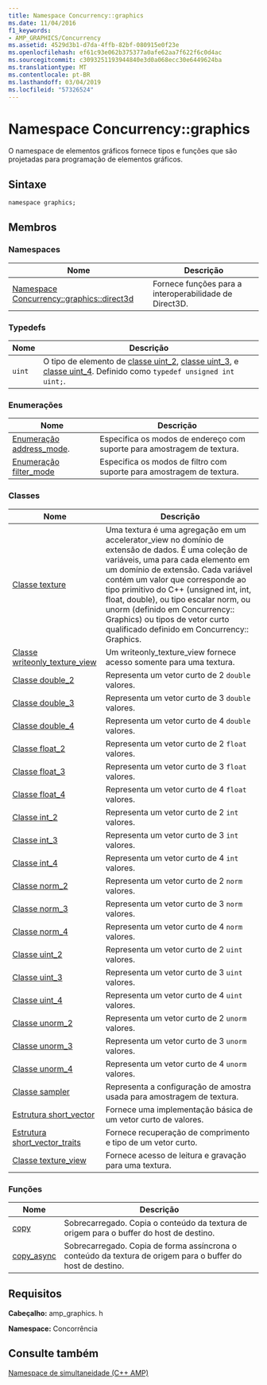 ```yaml
---
title: Namespace Concurrency::graphics
ms.date: 11/04/2016
f1_keywords:
- AMP_GRAPHICS/Concurrency
ms.assetid: 4529d3b1-d7da-4ffb-82bf-080915e0f23e
ms.openlocfilehash: ef61c93e062b375377a0afe62aa7f622f6c0d4ac
ms.sourcegitcommit: c3093251193944840e3d0a068ecc30e6449624ba
ms.translationtype: MT
ms.contentlocale: pt-BR
ms.lasthandoff: 03/04/2019
ms.locfileid: "57326524"
---
```

# <a name="concurrencygraphics-namespace"></a>Namespace Concurrency::graphics

O namespace de elementos gráficos fornece tipos e funções que são projetadas para programação de elementos gráficos.

## <a name="syntax"></a>Sintaxe

```
namespace graphics;
```

## <a name="members"></a>Membros

### <a name="namespaces"></a>Namespaces

|Nome|Descrição|
|----------|-----------------|
|[Namespace Concurrency::graphics::direct3d](concurrency-graphics-direct3d-namespace.md)|Fornece funções para a interoperabilidade de Direct3D.|

### <a name="typedefs"></a>Typedefs

|Nome|Descrição|
|----------|-----------------|
|`uint`|O tipo de elemento de [classe uint_2](uint-2-class.md), [classe uint_3](uint-3-class.md), e [classe uint_4](uint-4-class.md). Definido como `typedef unsigned int uint;`.|

### <a name="enumerations"></a>Enumerações

|Nome|Descrição|
|----------|-----------------|
|[Enumeração address_mode](concurrency-graphics-namespace-enums.md#address_mode).|Especifica os modos de endereço com suporte para amostragem de textura.|
|[Enumeração filter_mode](concurrency-graphics-namespace-enums.md#filter_mode)|Especifica os modos de filtro com suporte para amostragem de textura.|

### <a name="classes"></a>Classes

|Nome|Descrição|
|----------|-----------------|
|[Classe texture](texture-class.md)|Uma textura é uma agregação em um accelerator_view no domínio de extensão de dados. É uma coleção de variáveis, uma para cada elemento em um domínio de extensão. Cada variável contém um valor que corresponde ao tipo primitivo do C++ (unsigned int, int, float, double), ou tipo escalar norm, ou unorm (definido em Concurrency:: Graphics) ou tipos de vetor curto qualificado definido em Concurrency:: Graphics.|
|[Classe writeonly_texture_view](writeonly-texture-view-class.md)|Um writeonly_texture_view fornece acesso somente para uma textura.|
|[Classe double_2](double-2-class.md)|Representa um vetor curto de 2 `double` valores.|
|[Classe double_3](double-3-class.md)|Representa um vetor curto de 3 `double` valores.|
|[Classe double_4](double-4-class.md)|Representa um vetor curto de 4 `double` valores.|
|[Classe float_2](float-2-class.md)|Representa um vetor curto de 2 `float` valores.|
|[Classe float_3](float-3-class.md)|Representa um vetor curto de 3 `float` valores.|
|[Classe float_4](float-4-class.md)|Representa um vetor curto de 4 `float` valores.|
|[Classe int_2](int-2-class.md)|Representa um vetor curto de 2 `int` valores.|
|[Classe int_3](int-3-class.md)|Representa um vetor curto de 3 `int` valores.|
|[Classe int_4](int-4-class.md)|Representa um vetor curto de 4 `int` valores.|
|[Classe norm_2](norm-2-class.md)|Representa um vetor curto de 2 `norm` valores.|
|[Classe norm_3](norm-3-class.md)|Representa um vetor curto de 3 `norm` valores.|
|[Classe norm_4](norm-4-class.md)|Representa um vetor curto de 4 `norm` valores.|
|[Classe uint_2](uint-2-class.md)|Representa um vetor curto de 2 `uint` valores.|
|[Classe uint_3](uint-3-class.md)|Representa um vetor curto de 3 `uint` valores.|
|[Classe uint_4](uint-4-class.md)|Representa um vetor curto de 4 `uint` valores.|
|[Classe unorm_2](unorm-2-class.md)|Representa um vetor curto de 2 `unorm` valores.|
|[Classe unorm_3](unorm-3-class.md)|Representa um vetor curto de 3 `unorm` valores.|
|[Classe unorm_4](unorm-4-class.md)|Representa um vetor curto de 4 `unorm` valores.|
|[Classe sampler](sampler-class.md)|Representa a configuração de amostra usada para amostragem de textura.|
|[Estrutura short_vector](short-vector-structure.md)|Fornece uma implementação básica de um vetor curto de valores.|
|[Estrutura short_vector_traits](short-vector-traits-structure.md)|Fornece recuperação de comprimento e tipo de um vetor curto.|
|[Classe texture_view](texture-view-class.md)|Fornece acesso de leitura e gravação para uma textura.|

### <a name="functions"></a>Funções

|Nome|Descrição|
|----------|-----------------|
|[copy](concurrency-graphics-namespace-functions.md#copy)|Sobrecarregado. Copia o conteúdo da textura de origem para o buffer do host de destino.|
|[copy_async](concurrency-graphics-namespace-functions.md#copy_async)|Sobrecarregado. Copia de forma assíncrona o conteúdo da textura de origem para o buffer do host de destino.|

## <a name="requirements"></a>Requisitos

**Cabeçalho:** amp_graphics. h

**Namespace:** Concorrência

## <a name="see-also"></a>Consulte também

[Namespace de simultaneidade (C++ AMP)](concurrency-namespace-cpp-amp.md)

